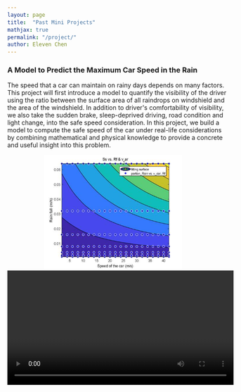 ```yaml
---
layout: page
title:  "Past Mini Projects"
mathjax: true
permalink: "/project/"
author: Eleven Chen
---
```


### A Model to Predict the Maximum Car Speed in the Rain
The speed that a car can maintain on rainy days
depends on many factors. This project will first introduce a model to quantify
the visibility of the driver using the ratio between the surface area of all
raindrops on windshield and the area of the windshield. In addition to driver's
comfortability of visibility, we also take the sudden brake, sleep-deprived
driving, road condition and light change, into the safe speed consideration. In
this project, we build a model to compute the safe speed of the car under
real-life considerations by combining mathematical and physical knowledge to
provide a concrete and useful insight into this problem.

<p class=Text align=center style='text-align:center;page-break-after:avoid'><span
lang=EN-US>&nbsp;<img border=0 width=315 height=260
id="Ss_vs_Rf_v_car.png" src="index_files/image010.jpg">&nbsp;&nbsp;&nbsp;
</video>&nbsp;&nbsp;&nbsp;<video width="515" height="260" controls loop autoplay>
  <source src="index_files/v_0_f_0.5_Rf_0.01.mp4" type="video/mp4">
</video></span></p>
